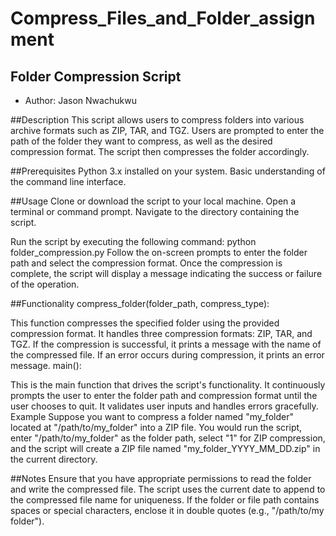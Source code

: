 # Compress_Files_and_Folder_assignment
## Folder Compression Script
- Author: Jason Nwachukwu

##Description
This script allows users to compress folders into various archive formats such as ZIP, TAR, and TGZ. Users are prompted to enter the path of the folder they want to compress, as well as the desired compression format. The script then compresses the folder accordingly.

##Prerequisites
Python 3.x installed on your system.
Basic understanding of the command line interface.

##Usage
Clone or download the script to your local machine.
Open a terminal or command prompt.
Navigate to the directory containing the script.

Run the script by executing the following command:
python folder_compression.py
Follow the on-screen prompts to enter the folder path and select the compression format.
Once the compression is complete, the script will display a message indicating the success or failure of the operation.

##Functionality
compress_folder(folder_path, compress_type):

This function compresses the specified folder using the provided compression format.
It handles three compression formats: ZIP, TAR, and TGZ.
If the compression is successful, it prints a message with the name of the compressed file.
If an error occurs during compression, it prints an error message.
main():

This is the main function that drives the script's functionality.
It continuously prompts the user to enter the folder path and compression format until the user chooses to quit.
It validates user inputs and handles errors gracefully.
Example
Suppose you want to compress a folder named "my_folder" located at "/path/to/my_folder" into a ZIP file. You would run the script, enter "/path/to/my_folder" as the folder path, select "1" for ZIP compression, and the script will create a ZIP file named "my_folder_YYYY_MM_DD.zip" in the current directory.

##Notes
Ensure that you have appropriate permissions to read the folder and write the compressed file.
The script uses the current date to append to the compressed file name for uniqueness.
If the folder or file path contains spaces or special characters, enclose it in double quotes (e.g., "/path/to/my folder").
